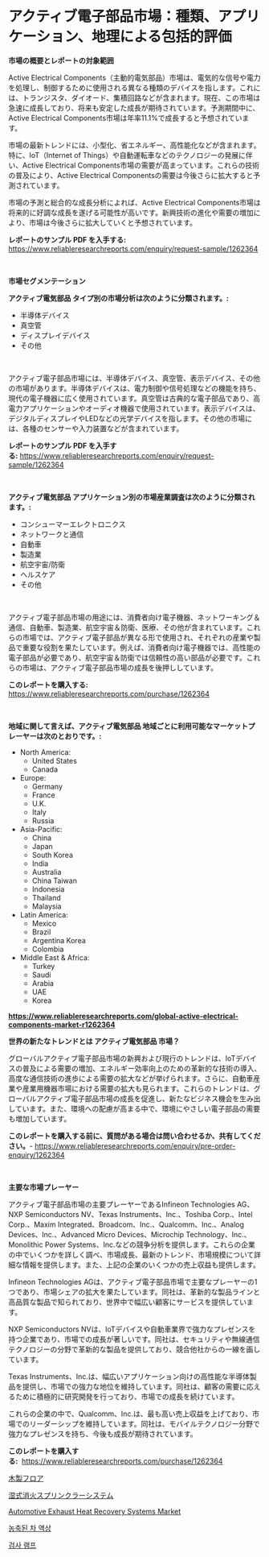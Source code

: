 <p><h1>アクティブ電子部品市場：種類、アプリケーション、地理による包括的評価</h1></p><p><strong>市場の概要とレポートの対象範囲</strong></p>
<p><p>Active Electrical Components（主動的電気部品）市場は、電気的な信号や電力を処理し、制御するために使用される異なる種類のデバイスを指します。これには、トランジスタ、ダイオード、集積回路などが含まれます。現在、この市場は急速に成長しており、将来も安定した成長が期待されています。予測期間中に、Active Electrical Components市場は年率11.1%で成長すると予想されています。</p><p>市場の最新トレンドには、小型化、省エネルギー、高性能化などが含まれます。特に、IoT（Internet of Things）や自動運転車などのテクノロジーの発展に伴い、Active Electrical Components市場の需要が高まっています。これらの技術の普及により、Active Electrical Componentsの需要は今後さらに拡大すると予測されています。</p><p>市場の予測と総合的な成長分析によれば、Active Electrical Components市場は将来的に好調な成長を遂げる可能性が高いです。新興技術の進化や需要の増加により、市場は今後さらに拡大していくと予想されています。</p></p>
<p><strong>レポートのサンプル PDF を入手する:</strong> <a href="https://www.reliableresearchreports.com/enquiry/request-sample/1262364">https://www.reliableresearchreports.com/enquiry/request-sample/1262364</a></p>
<p>&nbsp;</p>
<p><strong>市場セグメンテーション</strong></p>
<p><strong>アクティブ電気部品 タイプ別の市場分析は次のように分類されます。:</strong></p>
<p><ul><li>半導体デバイス</li><li>真空管</li><li>ディスプレイデバイス</li><li>その他</li></ul></p>
<p>&nbsp;</p>
<p><p>アクティブ電子部品市場には、半導体デバイス、真空管、表示デバイス、その他の市場があります。半導体デバイスは、電力制御や信号処理などの機能を持ち、現代の電子機器に広く使用されています。真空管は古典的な電子部品であり、高電力アプリケーションやオーディオ機器で使用されています。表示デバイスは、デジタルディスプレイやLEDなどの光学デバイスを指します。その他の市場には、各種のセンサーや入力装置などが含まれています。</p></p>
<p><strong>レポートのサンプル PDF を入手する:</strong>&nbsp;<a href="https://www.reliableresearchreports.com/enquiry/request-sample/1262364">https://www.reliableresearchreports.com/enquiry/request-sample/1262364</a></p>
<p>&nbsp;</p>
<p><strong> アクティブ電気部品 アプリケーション別の市場産業調査は次のように分類されます。:</strong></p>
<p><ul><li>コンシューマーエレクトロニクス</li><li>ネットワークと通信</li><li>自動車</li><li>製造業</li><li>航空宇宙/防衛</li><li>ヘルスケア</li><li>その他</li></ul></p>
<p>&nbsp;</p>
<p><p>アクティブ電子部品市場の用途には、消費者向け電子機器、ネットワーキング＆通信、自動車、製造業、航空宇宙＆防衛、医療、その他が含まれています。これらの市場では、アクティブ電子部品が異なる形で使用され、それぞれの産業や製品で重要な役割を果たしています。例えば、消費者向け電子機器では、高性能の電子部品が必要であり、航空宇宙＆防衛では信頼性の高い部品が必要です。これらの市場は、アクティブ電子部品市場の成長を後押ししています。</p></p>
<p><strong>このレポートを購入する:</strong>&nbsp; <a href="https://www.reliableresearchreports.com/purchase/1262364">https://www.reliableresearchreports.com/purchase/1262364</a></p>
<p>&nbsp;</p>
<p><strong>地域に関して言えば、アクティブ電気部品 地域ごとに利用可能なマーケットプレーヤーは次のとおりです。:</strong></p>
<p><ul>
    <li>
        North America:
        <ul>
            <li>United States</li>
            <li>Canada</li>
        </ul>
    </li>
    <li>
        Europe:
        <ul>
            <li>Germany</li>
            <li>France</li>
            <li>U.K.</li>
            <li>Italy</li>
            <li>Russia</li>
        </ul>
    </li>
    <li>
        Asia-Pacific:
        <ul>
            <li>China</li>
            <li>Japan</li>
            <li>South Korea</li>
            <li>India</li>
            <li>Australia</li>
            <li>China Taiwan</li>
            <li>Indonesia</li>
            <li>Thailand</li>
            <li>Malaysia</li>
        </ul>
    </li>
    <li>
        Latin America:
        <ul>
            <li>Mexico</li>
            <li>Brazil</li>
            <li>Argentina Korea</li>
            <li>Colombia</li>
        </ul>
    </li>
    <li>
        Middle East & Africa:
        <ul>
            <li>Turkey</li>
            <li>Saudi</li>
            <li>Arabia</li>
            <li>UAE</li>
            <li>Korea</li>
        </ul>
    </li>
    </ul></p>
<p><strong><a href="https://www.reliableresearchreports.com/global-active-electrical-components-market-r1262364">https://www.reliableresearchreports.com/global-active-electrical-components-market-r1262364</a></strong>&nbsp;</p>
<p><strong>世界の新たなトレンドとは アクティブ電気部品 市場？</strong></p>
<p><p>グローバルアクティブ電子部品市場の新興および現行のトレンドは、IoTデバイスの普及による需要の増加、エネルギー効率向上のための革新的な技術の導入、高度な通信技術の進歩による需要の拡大などが挙げられます。さらに、自動車産業や産業用機器市場における需要の拡大も見られます。これらのトレンドは、グローバルアクティブ電子部品市場の成長を促進し、新たなビジネス機会を生み出しています。また、環境への配慮が高まる中で、環境にやさしい電子部品の需要も増加しています。</p></p>
<p><strong>このレポートを購入する前に、質問がある場合は問い合わせるか、共有してください。</strong>- <a href="https://www.reliableresearchreports.com/enquiry/pre-order-enquiry/1262364">https://www.reliableresearchreports.com/enquiry/pre-order-enquiry/1262364</a></p>
<p>&nbsp;</p>
<p><strong>主要な市場プレーヤー</strong></p>
<p><p>アクティブ電子部品市場の主要プレーヤーであるInfineon Technologies AG、NXP Semiconductors NV、Texas Instruments、Inc.、Toshiba Corp.、Intel Corp.、Maxim Integrated、Broadcom、Inc.、Qualcomm、Inc.、Analog Devices、Inc.、Advanced Micro Devices、Microchip Technology、Inc.、Monolithic Power Systems、Inc.などの競争分析を提供します。これらの企業の中でいくつかを詳しく調べ、市場成長、最新のトレンド、市場規模について詳細な情報を提供します。また、上記の企業のいくつかの売上収益も提供します。</p><p>Infineon Technologies AGは、アクティブ電子部品市場で主要なプレーヤーの1つであり、市場シェアの拡大を果たしています。同社は、革新的な製品ラインと高品質な製品で知られており、世界中で幅広い顧客にサービスを提供しています。</p><p>NXP Semiconductors NVは、IoTデバイスや自動車業界で強力なプレゼンスを持つ企業であり、市場での成長が著しいです。同社は、セキュリティや無線通信テクノロジーの分野で革新的な製品を提供しており、競合他社からの一線を画しています。</p><p>Texas Instruments、Inc.は、幅広いアプリケーション向けの高性能な半導体製品を提供し、市場での強力な地位を維持しています。同社は、顧客の需要に応えるために積極的に研究開発を行っており、市場での成長を続けています。</p><p>これらの企業の中で、Qualcomm、Inc.は、最も高い売上収益を上げており、市場でのリーダーシップを維持しています。同社は、モバイルテクノロジー分野で強力なプレゼンスを持ち、今後も成長が期待されています。</p></p>
<p><strong>このレポートを購入する:</strong>&nbsp;&nbsp;<a href="https://www.reliableresearchreports.com/purchase/1262364">https://www.reliableresearchreports.com/purchase/1262364</a></p>
<p><p><a href="https://medium.com/@clairhane2018/2024%E5%B9%B4%E3%81%8B%E3%82%892031%E5%B9%B4%E3%81%BE%E3%81%A7%E3%81%AE%E4%BA%88%E6%83%B3%E3%81%95%E3%82%8C%E3%82%8B%E6%9C%A8%E8%A3%BD%E5%BA%8A%E5%B8%82%E5%A0%B4%E3%81%AE%E3%83%88%E3%83%AC%E3%83%B3%E3%83%89%E3%81%A8%E5%B8%82%E5%A0%B4%E5%88%86%E6%9E%90-828a97a67f96">木製フロア</a></p><p><a href="https://medium.com/@englandlifestyle_22171/2024%E5%B9%B4%E3%81%8B%E3%82%892031%E5%B9%B4%E3%81%BE%E3%81%A7%E3%81%AE%E6%9C%9F%E9%96%93%E3%81%AB%E4%BA%88%E6%B8%AC%E3%81%95%E3%82%8C%E3%82%8B%E6%B6%88%E9%98%B2%E3%82%B9%E3%83%97%E3%83%AA%E3%83%B3%E3%82%AF%E3%83%A9%E3%83%BC%E8%A8%AD%E5%82%99%E3%81%AE%E5%B8%82%E5%A0%B4%E5%8B%95%E5%90%91%E3%81%A8%E5%B8%82%E5%A0%B4%E5%88%86%E6%9E%90-609f956f4157">湿式消火スプリンクラーシステム</a></p><p><a href="https://www.linkedin.com/pulse/automotive-exhaust-heat-recovery-systems-market-size-global-kpvyc?trackingId=X3DJBlCniree3HE5LRh85w%3D%3D">Automotive Exhaust Heat Recovery Systems Market</a></p><p><a href="https://medium.com/@arthuralety6767836754/%EC%A7%91%EC%A4%91-%EC%B0%A8-%EC%95%A1%EC%B2%B4-%EC%8B%9C%EC%9E%A5-%EA%B7%9C%EB%AA%A8-%EB%B0%8F-%EC%8B%9C%EC%9E%A5-%EB%8F%99%ED%96%A5-%EC%A0%84%EC%B2%B4-%EC%82%B0%EC%97%85-%EA%B0%9C%EC%9A%94-2024%EB%85%84%EB%B6%80%ED%84%B0-2031%EB%85%84%EA%B9%8C%EC%A7%80-f41aa9d03592">농축된 차 액상</a></p><p><a href="https://medium.com/@tonyolfson67562023/2024%EB%85%84%EB%B6%80%ED%84%B0-2031%EB%85%84%EA%B9%8C%EC%A7%80%EC%9D%98-%EA%B2%80%EC%82%AC-%EB%9E%A8%ED%94%84-%EC%8B%9C%EC%9E%A5-%EB%B6%84%EC%84%9D-%EB%B0%8F-%ED%81%AC%EA%B8%B0-%EC%98%88%EC%B8%A1-971c22f6965f">검사 램프</a></p></p>